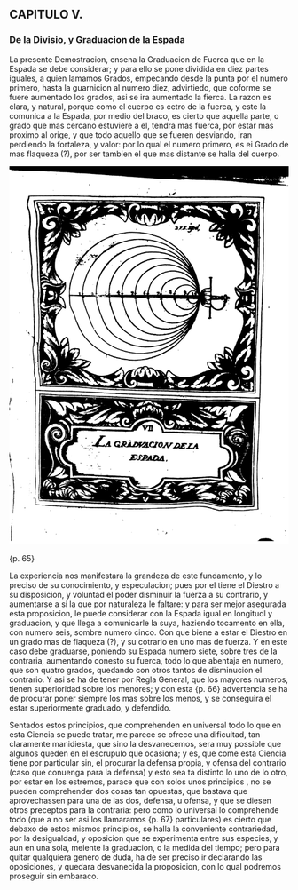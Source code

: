 ## CAPITULO V.
### De la Divisio, y Graduacion de la Espada

La presente Demostracion, ensena la Graduacion de Fuerca que en la Espada se debe considerar; y para ello se pone dividida en diez partes iguales, a quien lamamos Grados, empecando desde la punta por el numero primero, hasta la guarnicion al numero diez, advirtiedo, que coforme se fuere aumentado los grados, asi se ira aumentado la fierca.
La razon es clara, y natural, porque como el cuerpo es cetro de la fuerca, y este la comunica a la Espada, por medio del braco, es cierto que aquella parte, o grado que mas cercano estuviere a el, tendra mas fuerca, por estar mas proximo al orige, y que todo aquello que se fueren desviando, iran perdiendo la fortaleza, y valor: por lo qual el numero primero, es ei Grado de mas flaqueza (?), por ser tambien el que mas distante se halla del cuerpo.

![figure](images/la_graduacion_dela_espada.png "La graduacion de la Espada")

{p. 65}

La experiencia nos manifestara la grandeza de este fundamento, y lo preciso de su conocimiento, y especulacion; pues por el tiene el Diestro a su disposicion, y voluntad el poder disminuir la fuerza a su contrario, y aumentarse a si la que por naturaleza le faltare: y para ser mejor asegurada esta proposicion, le puede considerar con la Espada igual en longitudl y graduacion, y que llega a comunicarle la suya, haziendo tocamento en ella, con numero seis, sombre numero cinco.
Con que biene a estar el Diestro en un grado mas de flaqueza (?), y su cotrario en uno mas de fuerza.
Y en este caso debe graduarse, poniendo su Espada numero siete, sobre tres de la contraria, aumentando conesto su fuerca, todo lo que abentaja en numero, que son quatro grados, quedando con otros tantos de disminucion el contrario.
Y asi se ha de tener por Regla General, que los mayores numeros, tienen superioridad sobre los menores; y con esta {p. 66} advertencia se ha de procurar poner siempre los mas sobre los menos, y se conseguira el estar superiormente graduado, y defendido.

Sentados estos principios, que comprehenden en universal todo lo que en esta Ciencia se puede tratar, me parece se ofrece una dificultad, tan claramente manidiesta, que sino la desvanecemos, sera muy possible que algunos queden en el escrupulo que ocasiona; y es, que come esta Ciencia tiene por particular sin, el procurar la defensa propia, y ofensa del contrario (caso que conuenga para la defensa) y esto sea ta distinto lo uno de lo otro, por estar en los estremos, parace que con solos unos principios , no se pueden comprehender dos cosas tan opuestas, que bastava que aprovechassen para una de las dos, defensa, u ofensa, y que se diesen otros preceptos para la contraria: pero como lo universal lo comprehende todo (que a no ser asi los llamaramos {p. 67} particulares) es cierto que debaxo de estos mismos principios, se halla la conveniente contrariedad, por la desigualdad, y oposicion que se experimenta entre sus especies, y aun en una sola, meiente la graduacion, o la medida del tiempo; pero para quitar qualquiera genero de duda, ha de ser preciso ir declarando las oposiciones, y quedara desvanecida la proposicion, con lo qual podremos proseguir sin embaraco.

